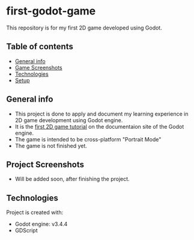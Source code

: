 # first-godot-game
This repository is for my first 2D game developed using Godot.
## Table of contents
* [General info](#general-info)
* [Game Screenshots](#game-screenshots)
* [Technologies](#technologies)
* [Setup](#setup)

## General info
* This project is done to apply and document my learning experience in 2D game development using Godot engine.
* It is the [first 2D game tutorial](https://docs.godotengine.org/en/stable/getting_started/first_2d_game/) on the documentaion site of the Godot engine.
* The game is intended to be cross-platform "Portrait Mode"
* The game is not finished yet.
	
## Project Screenshots
* Will be added soon, after finishing the project.

## Technologies
Project is created with:
* Godot engine: v3.4.4
* GDScript
